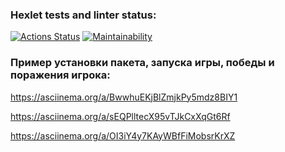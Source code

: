 ### Hexlet tests and linter status:
[![Actions Status](https://github.com/AnastasiaZelenkova/frontend-project-44/actions/workflows/hexlet-check.yml/badge.svg)](https://github.com/AnastasiaZelenkova/frontend-project-44/actions)
[![Maintainability](https://api.codeclimate.com/v1/badges/76724af3da35062c8301/maintainability)](https://codeclimate.com/github/AnastasiaZelenkova/frontend-project-44/maintainability)

###  Пример установки пакета, запуска игры, победы и поражения игрока:
https://asciinema.org/a/BwwhuEKjBlZmjkPy5mdz8BIY1

https://asciinema.org/a/sEQPlltecX95vTJkCxXqGt6Rf

https://asciinema.org/a/OI3iY4y7KAyWBfFiMobsrKrXZ
